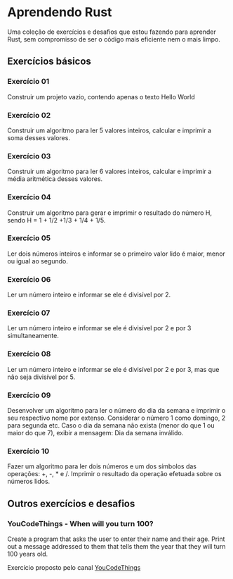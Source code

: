 # Aprendendo Rust

Uma coleção de exercícios e desafios que estou fazendo para aprender Rust, sem compromisso de ser o código mais eficiente nem o mais limpo.

## Exercícios básicos

### Exercício 01

Construir um projeto vazio, contendo apenas o texto Hello World

### Exercício 02

Construir um algoritmo para ler 5 valores inteiros, calcular e imprimir a soma desses valores.

### Exercício 03

Construir um algoritmo para ler 6 valores inteiros, calcular e imprimir a média aritmética desses valores.

### Exercício 04

Construir um algoritmo para gerar e imprimir o resultado do número H, sendo H = 1 + 1/2 +1/3 + 1/4 + 1/5.

### Exercício 05

Ler dois números inteiros e informar se o primeiro valor lido é maior, menor ou igual ao segundo.

### Exercício 06

Ler um número inteiro e informar se ele é divisível por 2.

### Exercício 07

Ler um número inteiro e informar se ele é divisível por 2 e por 3 simultaneamente.

### Exercício 08

Ler um número inteiro e informar se ele é divisível por 2 e por 3, mas que não seja divisível por 5.

### Exercício 09

Desenvolver um algoritmo para ler o número do dia da semana e imprimir o seu respectivo nome por extenso. Considerar o número 1 como domingo, 2 para segunda
etc. Caso o dia da semana não exista (menor do que 1 ou maior do que 7), exibir a mensagem: Dia da semana inválido.

### Exercício 10

Fazer um algoritmo para ler dois números e um dos símbolos das operações: +, -, \* e /. Imprimir o resultado da operação efetuada sobre os números lidos.

## Outros exercícios e desafios

### YouCodeThings - When will you turn 100?

Create a program that asks the user to enter their name and their age. Print out a message addressed to them that tells them the year that they will turn 100 years old.

Exercício proposto pelo canal [YouCodeThings](https://www.youtube.com/watch?v=JVrvzxGUMNY)
